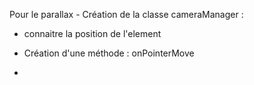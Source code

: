 Pour le parallax - Création de la classe cameraManager :

- connaitre la position de l'element

- Création d'une méthode : onPointerMove

- 